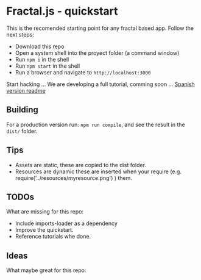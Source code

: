 # Fractal.js - quickstart

This is the recomended starting point for any fractal based app. Follow the next steps:

- Download this repo
- Open a system shell into the proyect folder (a command window)
- Run `npm i` in the shell
- Run `npm start` in the shell
- Run a browser and navigate to `http://localhost:3000`

Start hacking ... We are developing a full tutorial, comming soon ...
[Spanish version readme](https://github.com/fractalPlatform/Fractal.js-quickstart/blob/master/readme.es.md)

## Building

For a production version run: `npm run compile`, and see the result in the `dist/` folder.

## Tips

- Assets are static, these are copied to the dist folder.
- Resources are dynamic these are inserted when your require (e.g. require('../resources/myresource.png') ) them.

## TODOs

What are missing for this repo:

- Include imports-loader as a dependency
- Improve the quickstart.
- Reference tutorials whe done.

## Ideas

What maybe great for this repo:
